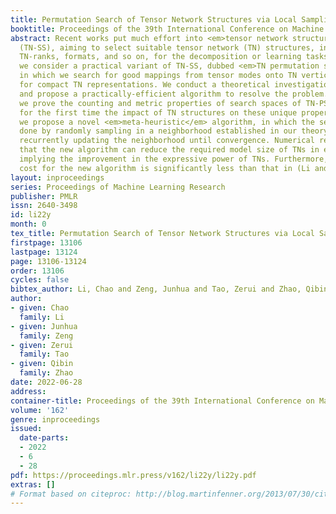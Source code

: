 ```yaml
---
title: Permutation Search of Tensor Network Structures via Local Sampling
booktitle: Proceedings of the 39th International Conference on Machine Learning
abstract: Recent works put much effort into <em>tensor network structure search</em>
  (TN-SS), aiming to select suitable tensor network (TN) structures, involving the
  TN-ranks, formats, and so on, for the decomposition or learning tasks. In this paper,
  we consider a practical variant of TN-SS, dubbed <em>TN permutation search</em> (TN-PS),
  in which we search for good mappings from tensor modes onto TN vertices (core tensors)
  for compact TN representations. We conduct a theoretical investigation of TN-PS
  and propose a practically-efficient algorithm to resolve the problem. Theoretically,
  we prove the counting and metric properties of search spaces of TN-PS, analyzing
  for the first time the impact of TN structures on these unique properties. Numerically,
  we propose a novel <em>meta-heuristic</em> algorithm, in which the searching is
  done by randomly sampling in a neighborhood established in our theory, and then
  recurrently updating the neighborhood until convergence. Numerical results demonstrate
  that the new algorithm can reduce the required model size of TNs in extensive benchmarks,
  implying the improvement in the expressive power of TNs. Furthermore, the computational
  cost for the new algorithm is significantly less than that in (Li and Sun, 2020).
layout: inproceedings
series: Proceedings of Machine Learning Research
publisher: PMLR
issn: 2640-3498
id: li22y
month: 0
tex_title: Permutation Search of Tensor Network Structures via Local Sampling
firstpage: 13106
lastpage: 13124
page: 13106-13124
order: 13106
cycles: false
bibtex_author: Li, Chao and Zeng, Junhua and Tao, Zerui and Zhao, Qibin
author:
- given: Chao
  family: Li
- given: Junhua
  family: Zeng
- given: Zerui
  family: Tao
- given: Qibin
  family: Zhao
date: 2022-06-28
address:
container-title: Proceedings of the 39th International Conference on Machine Learning
volume: '162'
genre: inproceedings
issued:
  date-parts:
  - 2022
  - 6
  - 28
pdf: https://proceedings.mlr.press/v162/li22y/li22y.pdf
extras: []
# Format based on citeproc: http://blog.martinfenner.org/2013/07/30/citeproc-yaml-for-bibliographies/
---
```

